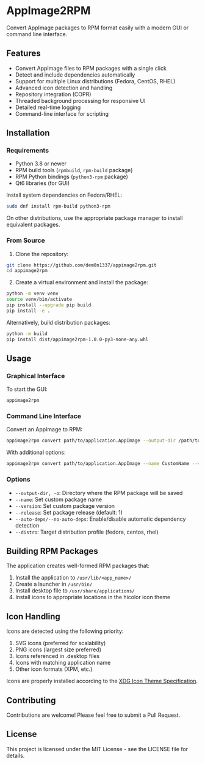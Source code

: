 # AppImage2RPM

Convert AppImage packages to RPM format easily with a modern GUI or command line interface.

## Features

- Convert AppImage files to RPM packages with a single click
- Detect and include dependencies automatically
- Support for multiple Linux distributions (Fedora, CentOS, RHEL)
- Advanced icon detection and handling 
- Repository integration (COPR)
- Threaded background processing for responsive UI
- Detailed real-time logging
- Command-line interface for scripting

## Installation

### Requirements

- Python 3.8 or newer
- RPM build tools (`rpmbuild`, `rpm-build` package)
- RPM Python bindings (`python3-rpm` package)
- Qt6 libraries (for GUI)

Install system dependencies on Fedora/RHEL:

```bash
sudo dnf install rpm-build python3-rpm
```

On other distributions, use the appropriate package manager to install equivalent packages.

### From Source

1. Clone the repository:

```bash
git clone https://github.com/dem0n1337/appimage2rpm.git
cd appimage2rpm
```

2. Create a virtual environment and install the package:

```bash
python -m venv venv
source venv/bin/activate
pip install --upgrade pip build
pip install -e .
```

Alternatively, build distribution packages:

```bash
python -m build
pip install dist/appimage2rpm-1.0.0-py3-none-any.whl
```

## Usage

### Graphical Interface

To start the GUI:

```bash
appimage2rpm
```

### Command Line Interface

Convert an AppImage to RPM:

```bash
appimage2rpm convert path/to/application.AppImage --output-dir /path/to/output/directory
```

With additional options:

```bash
appimage2rpm convert path/to/application.AppImage --name CustomName --version 1.2.3 --distro fedora --no-auto-deps
```

### Options

- `--output-dir, -o`: Directory where the RPM package will be saved
- `--name`: Set custom package name
- `--version`: Set custom package version
- `--release`: Set package release (default: 1)
- `--auto-deps/--no-auto-deps`: Enable/disable automatic dependency detection
- `--distro`: Target distribution profile (fedora, centos, rhel)

## Building RPM Packages

The application creates well-formed RPM packages that:

1. Install the application to `/usr/lib/<app_name>/`
2. Create a launcher in `/usr/bin/`
3. Install desktop file to `/usr/share/applications/`
4. Install icons to appropriate locations in the hicolor icon theme

## Icon Handling

Icons are detected using the following priority:

1. SVG icons (preferred for scalability)
2. PNG icons (largest size preferred)
3. Icons referenced in .desktop files
4. Icons with matching application name
5. Other icon formats (XPM, etc.)

Icons are properly installed according to the [XDG Icon Theme Specification](https://specifications.freedesktop.org/icon-theme-spec/icon-theme-spec-latest.html).

## Contributing

Contributions are welcome! Please feel free to submit a Pull Request.

## License

This project is licensed under the MIT License - see the LICENSE file for details.
